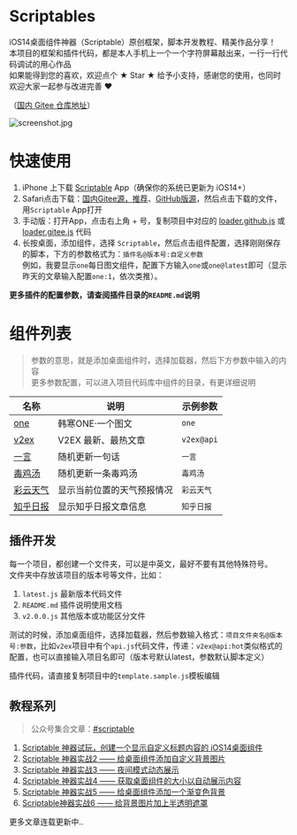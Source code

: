 # Scriptables
iOS14桌面组件神器（Scriptable）原创框架，脚本开发教程、精美作品分享！    
本项目的框架和插件代码，都是本人手机上一个一个字符屏幕敲出来，一行一行代码调试的用心作品    
如果能得到您的喜欢，欢迎点个 ★ Star ★ 给予小支持，感谢您的使用，也同时欢迎大家一起参与改进完善 ❤️    

（[国内 Gitee 仓库地址](https://gitee.com/im3x/Scriptables)）

![screenshot.jpg](https://i.loli.net/2020/10/10/6tLnwuzBrk3qxGd.jpg)

# 快速使用
1. iPhone 上下载 [Scriptable](https://apps.apple.com/cn/app/scriptable/id1405459188) App（确保你的系统已更新为 iOS14+）    
2. Safari点击下载：[国内Gitee源，推荐](https://im3x.cn/scriptables/Loader.Gitee.scriptable)、[GitHub版源](https://im3x.cn/scriptables/Loader.Github.scriptable)，然后点击下载的文件，用`Scriptable` App打开
2. 手动版：打开App，点击右上角 + 号，复制项目中对应的 [loader.github.js](loader.github.js) 或 [loader.gitee.js](loader.gitee.js) 代码    
3. 长按桌面，添加组件，选择 `Scriptable`，然后点击组件配置，选择刚刚保存的脚本，下方的参数格式为：`插件名@版本号:自定义参数`     
例如，我要显示`one`每日图文组件，配置下方输入`one`或`one@latest`即可（显示昨天的文章输入配置`one:1`，依次类推）。    

**更多插件的配置参数，请查阅插件目录的`README.md`说明**

# 组件列表
> 参数的意思，就是添加桌面组件时，选择加载器，然后下方参数中输入的内容    
> 更多参数配置，可以进入项目代码库中组件的目录，有更详细说明    

|名称|说明|示例参数|
|---|---|---|
|[one](one/)|韩寒ONE·一个图文|`one`|
|[v2ex](v2ex/)|V2EX 最新、最热文章|`v2ex@api`|
|[一言](一言/)|随机更新一句话|`一言`|
|[毒鸡汤](毒鸡汤/)|随机更新一条毒鸡汤|`毒鸡汤`|
|[彩云天气](彩云天气/)|显示当前位置的天气预报情况|`彩云天气`|
|[知乎日报](知乎日报/)|显示知乎日报文章信息|`知乎日报`|

## 插件开发
每一个项目，都创建一个文件夹，可以是中英文，最好不要有其他特殊符号。    
文件夹中存放该项目的版本号等文件，比如：    
1. `latest.js` 最新版本代码文件    
2. `README.md` 插件说明使用文档    
3. `v2.0.0.js` 其他版本或功能区分文件    

测试的时候，添加桌面组件，选择加载器，然后参数输入格式：`项目文件夹名@版本号:参数`，比如`v2ex`项目中有个`api.js`代码文件，传递：`v2ex@api:hot`类似格式的配置，也可以直接输入项目名即可（版本号默认latest，参数默认脚本定义）

插件代码，请直接复制项目中的`template.sample.js`模板编辑

## 教程系列
> 公众号集合文章：[#scriptable](https://mp.weixin.qq.com/mp/appmsgalbum?__biz=MzI5NTIwMDQxOA==&action=getalbum&album_id=1546917207903928321&scene=173#wechat_redirect)

1. [Scriptable 神器试玩，创建一个显示自定义标题内容的 iOS14桌面组件](https://mp.weixin.qq.com/s?__biz=MzI5NTIwMDQxOA==&mid=2247484293&idx=1&sn=128fd10f72e8bf0778d9e7575fa85c4a&chksm=ec567048db21f95eb223ad4504405de12612b94f5caa4c4cd611c448ee3b374a059d66c7acbe&scene=178#rd)
2. [Scriptable 神器实战2 —— 给桌面组件添加自定义背景图片](https://mp.weixin.qq.com/s?__biz=MzI5NTIwMDQxOA==&mid=2247484299&idx=1&sn=cddb9bc6af87eb8b63fb2b893e382111&chksm=ec567046db21f950b700d5845fe3778099c3888983ffd0a173f3f2dde7092bf3f862161add90&scene=178#rd)
3. [Scriptable 神器实战3 —— 夜间模式动态展示](https://mp.weixin.qq.com/s?__biz=MzI5NTIwMDQxOA==&mid=2247484312&idx=1&sn=967781d268224b794a21ddb940324f77&chksm=ec567055db21f943979e092ebb4195864590212393b1b8f7f5b3d4ea84f7fdf11eec7f56b48f&scene=178#rd)
4. [Scriptable 神器实战4 —— 获取桌面组件的大小以自动展示内容](https://mp.weixin.qq.com/s?__biz=MzI5NTIwMDQxOA==&mid=2247484324&idx=1&sn=b7bc2a4a513f719ce6e6423d03ba6803&chksm=ec567069db21f97ff3407d053aa708d408058c525d1cb9fc80a64ce9ca0e6b9133f4568a20e0&scene=178#rd)
5. [Scriptable 神器实战5 —— 给桌面组件添加一个渐变色背景](https://mp.weixin.qq.com/s?__biz=MzI5NTIwMDQxOA==&mid=2247484331&idx=1&sn=82802dd0d11fee43587f71cac6ce6109&chksm=ec567066db21f970ac13bf9ff902cee43475919a9e136a16eb2766c9cef5a6518b6d14bcab57&scene=178#rd)
6. [Scriptable神器实战6 —— 给背景图片加上半透明遮罩](https://mp.weixin.qq.com/s?__biz=MzI5NTIwMDQxOA==&mid=2247484345&idx=1&sn=7ebaa57bdf09ca5517b9ca58a12f88b8&chksm=ec567074db21f96234bd0591530b02c0c9bb3c951923fee19ebbb877e52aac56d5b8bd4d27af&scene=178#rd)

更多文章连载更新中..
